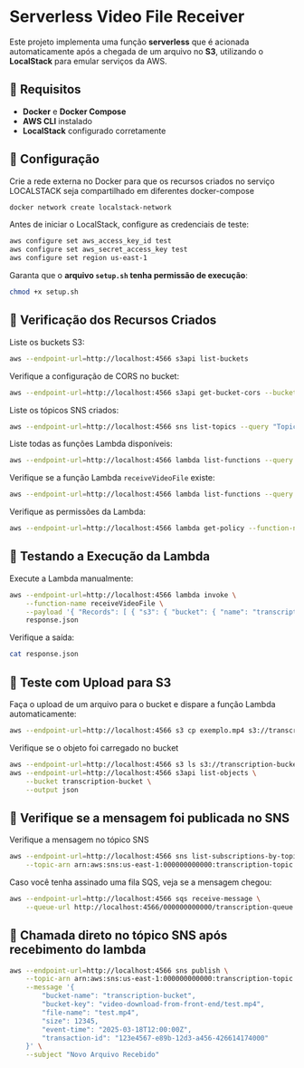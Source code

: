 # Serverless Video File Receiver

Este projeto implementa uma função **serverless** que é acionada automaticamente após a chegada de um arquivo no **S3**, utilizando o **LocalStack** para emular serviços da AWS.

## 📌 Requisitos
- **Docker** e **Docker Compose**
- **AWS CLI** instalado
- **LocalStack** configurado corretamente

## 🔧 Configuração

Crie a rede externa no Docker para que os recursos criados no serviço LOCALSTACK seja compartilhado em diferentes docker-compose
```sh
docker network create localstack-network
```

Antes de iniciar o LocalStack, configure as credenciais de teste:

```sh
aws configure set aws_access_key_id test
aws configure set aws_secret_access_key test
aws configure set region us-east-1
```

Garanta que o **arquivo `setup.sh` tenha permissão de execução**:

```sh
chmod +x setup.sh
```

## 🚀 Verificação dos Recursos Criados

Liste os buckets S3:

```sh
aws --endpoint-url=http://localhost:4566 s3api list-buckets
```

Verifique a configuração de CORS no bucket:

```sh
aws --endpoint-url=http://localhost:4566 s3api get-bucket-cors --bucket transcription-bucket
```

Liste os tópicos SNS criados:

```sh
aws --endpoint-url=http://localhost:4566 sns list-topics --query "Topics[?contains(TopicArn, 'transcription-topic')].TopicArn" --output text
```

Liste todas as funções Lambda disponíveis:

```sh
aws --endpoint-url=http://localhost:4566 lambda list-functions --query "Functions[].FunctionName"
```

Verifique se a função Lambda `receiveVideoFile` existe:

```sh
aws --endpoint-url=http://localhost:4566 lambda list-functions --query "Functions[?FunctionName=='receiveVideoFile'].FunctionName" --output text
```

Verifique as permissões da Lambda:

```sh
aws --endpoint-url=http://localhost:4566 lambda get-policy --function-name receiveVideoFile --query "Policy" --output text
```

## 📡 Testando a Execução da Lambda

Execute a Lambda manualmente:

```sh
aws --endpoint-url=http://localhost:4566 lambda invoke \
    --function-name receiveVideoFile \
    --payload '{ "Records": [ { "s3": { "bucket": { "name": "transcription-bucket" }, "object": { "key": "video-download-from-front-end/test.mp4", "size": 12345 } }, "eventTime": "2025-03-18T12:00:00Z" } ] }' \
    response.json
```

Verifique a saída:

```sh
cat response.json
```

## 📂 Teste com Upload para S3

Faça o upload de um arquivo para o bucket e dispare a função Lambda automaticamente:

```sh
aws --endpoint-url=http://localhost:4566 s3 cp exemplo.mp4 s3://transcription-bucket/video-download-from-front-end/
```

Verifique se o objeto foi carregado no bucket

```sh
aws --endpoint-url=http://localhost:4566 s3 ls s3://transcription-bucket
aws --endpoint-url=http://localhost:4566 s3api list-objects \
    --bucket transcription-bucket \
    --output json

```

## 📂 Verifique se a mensagem foi publicada no SNS

Verifique a mensagem no tópico SNS

```sh
aws --endpoint-url=http://localhost:4566 sns list-subscriptions-by-topic \
    --topic-arn arn:aws:sns:us-east-1:000000000000:transcription-topic
```

Caso você tenha assinado uma fila SQS, veja se a mensagem chegou:

```sh
aws --endpoint-url=http://localhost:4566 sqs receive-message \
    --queue-url http://localhost:4566/000000000000/transcription-queue
```



## 📂 Chamada direto no tópico SNS após recebimento do lambda

```sh
aws --endpoint-url=http://localhost:4566 sns publish \
    --topic-arn arn:aws:sns:us-east-1:000000000000:transcription-topic \
    --message '{
        "bucket-name": "transcription-bucket",
        "bucket-key": "video-download-from-front-end/test.mp4",
        "file-name": "test.mp4",
        "size": 12345,
        "event-time": "2025-03-18T12:00:00Z",
        "transaction-id": "123e4567-e89b-12d3-a456-426614174000"
    }' \
    --subject "Novo Arquivo Recebido"
```